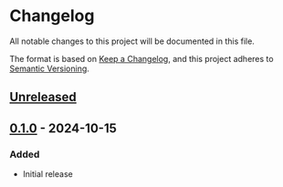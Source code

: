 # Changelog

All notable changes to this project will be documented in this file.

The format is based on [Keep a Changelog][keep-a-changelog],
and this project adheres to [Semantic Versioning][semver].

[keep-a-changelog]: https://keepachangelog.com/en/1.0.0/
[semver]: https://semver.org/spec/v2.0.0.html

## [Unreleased]

## [0.1.0] - 2024-10-15

### Added

- Initial release

[Unreleased]: https://github.com/anypackage/anypackage/compare/v0.1.0...HEAD
[0.1.0]: https://github.com/anypackage/anypackage/releases/tag/v0.1.0
